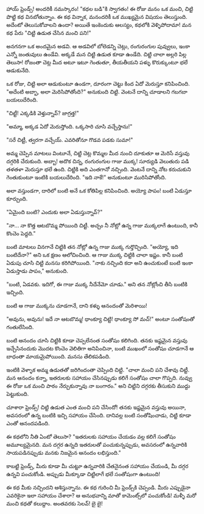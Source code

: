 హాయ్ ఫ్రెండ్స్! అందరికీ నమస్కారం! "కథల బడి"కి స్వాగతం! ఈ రోజు మనం ఒక మంచి, చిట్టి పొట్టి కథ వినబోతున్నాం. ఈ కథ విన్నాక, మనందరికీ ఒక ముఖ్యమైన విషయం తెలుస్తుంది. అదేంటో తెలుసుకోవాలని ఉందా? అయితే ఇంకెందుకు ఆలస్యం, కథలోకి వెళ్ళిపోదామా! మన కథ పేరు "చిట్టి ఉడుత చేసిన మంచి పని!"

అనగనగా ఒక అందమైన అడవి. ఆ అడవిలో బోలెడన్ని చెట్లు, రంగురంగుల పువ్వులు, ఇంకా ఎన్నో జంతువులు ఉండేవి. అక్కడే మన చిట్టి ఉడుత కూడా ఉండేది. చిట్టి చాలా అల్లరి పిల్ల తెలుసా! రోజంతా చెట్ల మీద అటూ ఇటూ గెంతుతూ, తీయతీయని పళ్ళు కొరుక్కుంటూ భలే ఆడుకునేది.

ఒక రోజు, చిట్టి అలా ఆడుకుంటూ ఉండగా, దూరంగా చెట్టు కింద ఏదో మెరుస్తూ కనిపించింది. "అదేంటి అబ్బా, అలా మెరిసిపోతోంది?" అనుకుంది చిట్టి. వెంటనే దాన్ని చూడాలని గబగబా బయలుదేరింది.

"చిట్టీ! ఎక్కడికి వెళ్తున్నావ్? జాగ్రత్త!"

"అమ్మా, అక్కడ ఏదో మెరుస్తోంది. ఒక్కసారి చూసి వచ్చేస్తాను!"

"సరే చిట్టీ, త్వరగా వచ్చేయ్. ఎవరితోనూ గొడవ పడకు సుమా!"

అమ్మ చెప్పిన మాటలు వింటూనే, చిట్టి చెట్ల కొమ్మల మీద నుంచి దూకుతూ ఆ మెరిసే వస్తువు దగ్గరికి చేరుకుంది. అబ్బా! అదొక చిన్న, రంగురంగుల గాజు ముక్క! సూర్యుడి వెలుతురు పడి తళతళా మెరుస్తూ భలే ఉంది. చిట్టికి అది ఎంతగానో నచ్చింది. వెంటనే దాన్ని నోట కరుచుకుని గెంతుకుంటూ ఇంటికి బయలుదేరింది. "ఇది నాకే!" అనుకుంటూ మురిసిపోతోంది.

అలా వస్తుండగా, దారిలో బంటి అనే ఒక కోతిపిల్ల కనిపించింది. అయ్యో పాపం! బంటి ఏడుస్తూ కూర్చుంది.

"ఏమైంది బంటి? ఎందుకు అలా ఏడుస్తున్నావ్?"

"నా... నా కొత్త ఆటబొమ్మ పోయింది చిట్టీ. అచ్చం నీ నోట్లో ఉన్న గాజు ముక్కలాగే ఉంటుంది, కానీ కొంచెం పెద్దది."

బంటి మాటలు వినగానే చిట్టికి తన నోట్లో ఉన్న గాజు ముక్క గుర్తొచ్చింది. "అయ్యో, ఇది బంటిదేనా?" అని ఒక క్షణం ఆలోచించింది. ఆ గాజు ముక్క చిట్టికి చాలా ఇష్టం. కానీ బంటి ఏడుపు చూసి చిట్టి మనసు కరిగిపోయింది. "నాకు నచ్చింది కదా అని ఉంచుకుంటే బంటి ఇంకా ఏడుస్తాడు పాపం," అనుకుంది.

"బంటి, ఏడవకు. ఇదిగో, ఈ గాజు ముక్క నీదేనేమో చూడు." అని తన నోట్లోంచి తీసి బంటికి ఇచ్చింది.

బంటి ఆ గాజు ముక్కను చూడగానే, దాని కళ్ళు ఆనందంతో మెరిశాయి!

"అవును, అవును! ఇదే నా ఆటబొమ్మ! థాంక్యూ చిట్టి! థాంక్యూ సో మచ్!" అంటూ సంతోషంతో గంతులేసింది.

బంటి ఆనందం చూసి చిట్టికి కూడా చెప్పలేనంత సంతోషం కలిగింది. తనకు ఇష్టమైన వస్తువు ఇచ్చేసినందుకు మొదట కొంచెం వెలితిగా అనిపించినా, బంటి ముఖంలో సంతోషం చూడగానే ఆ బాధంతా మాయమైపోయింది. మనసు తేలికపడింది.

ఇంటికి వెళ్ళాక అమ్మ ఉడుతతో జరిగిందంతా చెప్పింది చిట్టి. "చాలా మంచి పని చేశావు చిట్టీ. మన ఆనందం కన్నా, ఇతరులకు సహాయం చేసినప్పుడు కలిగే సంతోషం చాలా గొప్పది. నువ్వు ఈ రోజు ఒక మంచి పాఠం నేర్చుకున్నావు నా బంగారం." అని చిట్టిని దగ్గరకు తీసుకుని ముద్దు పెట్టుకుంది.

చూశారా ఫ్రెండ్స్! చిట్టి ఉడుత ఎంత మంచి పని చేసిందో! తనకు ఇష్టమైన వస్తువు అయినా, అవసరంలో ఉన్న బంటికి ఇచ్చి సహాయం చేసింది. దానివల్ల బంటి సంతోషించాడు, చిట్టి కూడా ఎంతో ఆనందపడింది.

ఈ కథలోని నీతి ఏంటో తెలుసా? "ఇతరులకు సహాయం చేయడం వల్ల కలిగే సంతోషం అమూల్యమైనది. మన దగ్గర ఉన్నది ఇతరులతో పంచుకున్నప్పుడు, అవసరంలో ఉన్నవారికి సాయపడినప్పుడు మనకు నిజమైన ఆనందం లభిస్తుంది."

కాబట్టి ఫ్రెండ్స్, మీరు కూడా మీ చుట్టూ ఉన్నవారికి చేతనైనంత సహాయం చేయండి, మీ దగ్గర ఉన్నవి పంచుకోండి. అప్పుడు మీక్కూడా చిట్టిలాగే భలే సంతోషంగా ఉంటుంది!

ఈ కథ మీకు నచ్చిందని ఆశిస్తున్నాను. ఈ కథ గురించి మీ ఫ్రెండ్స్‌కి చెప్పండి. మీరు ఎప్పుడైనా ఎవరికైనా ఇలా సహాయం చేశారా? ఆ అనుభవాన్ని మాతో కామెంట్స్‌లో పంచుకోండి! మళ్ళీ మరో మంచి కథతో కలుద్దాం. అంతవరకు సెలవ్! బై బై!
